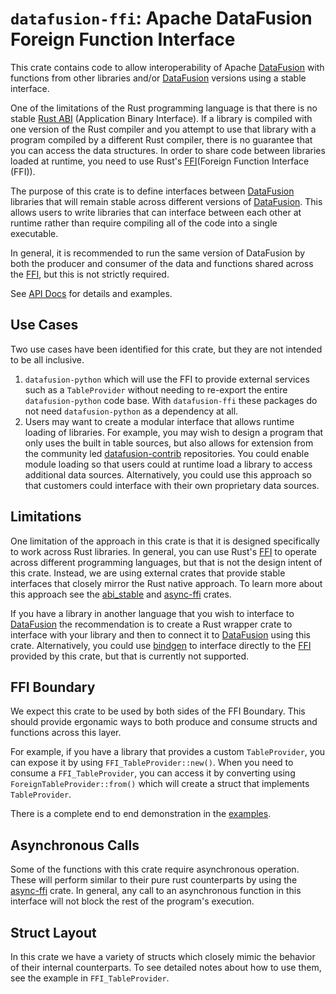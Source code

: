 <!---
  Licensed to the Apache Software Foundation (ASF) under one
  or more contributor license agreements.  See the NOTICE file
  distributed with this work for additional information
  regarding copyright ownership.  The ASF licenses this file
  to you under the Apache License, Version 2.0 (the
  "License"); you may not use this file except in compliance
  with the License.  You may obtain a copy of the License at

    http://www.apache.org/licenses/LICENSE-2.0

  Unless required by applicable law or agreed to in writing,
  software distributed under the License is distributed on an
  "AS IS" BASIS, WITHOUT WARRANTIES OR CONDITIONS OF ANY
  KIND, either express or implied.  See the License for the
  specific language governing permissions and limitations
  under the License.
-->

# `datafusion-ffi`: Apache DataFusion Foreign Function Interface

This crate contains code to allow interoperability of Apache [DataFusion] with
functions from other libraries and/or [DataFusion] versions using a stable
interface.

One of the limitations of the Rust programming language is that there is no
stable [Rust ABI] (Application Binary Interface). If a library is compiled with
one version of the Rust compiler and you attempt to use that library with a
program compiled by a different Rust compiler, there is no guarantee that you
can access the data structures. In order to share code between libraries loaded
at runtime, you need to use Rust's [FFI](Foreign Function Interface (FFI)).

The purpose of this crate is to define interfaces between [DataFusion] libraries
that will remain stable across different versions of [DataFusion]. This allows
users to write libraries that can interface between each other at runtime rather
than require compiling all of the code into a single executable.

In general, it is recommended to run the same version of DataFusion by both the
producer and consumer of the data and functions shared across the [FFI], but
this is not strictly required.

See [API Docs] for details and examples.

## Use Cases

Two use cases have been identified for this crate, but they are not intended to
be all inclusive.

1. `datafusion-python` which will use the FFI to provide external services such
   as a `TableProvider` without needing to re-export the entire `datafusion-python`
   code base. With `datafusion-ffi` these packages do not need `datafusion-python`
   as a dependency at all.
2. Users may want to create a modular interface that allows runtime loading of
   libraries. For example, you may wish to design a program that only uses the
   built in table sources, but also allows for extension from the community led
   [datafusion-contrib] repositories. You could enable module loading so that
   users could at runtime load a library to access additional data sources.
   Alternatively, you could use this approach so that customers could interface
   with their own proprietary data sources.

## Limitations

One limitation of the approach in this crate is that it is designed specifically
to work across Rust libraries. In general, you can use Rust's [FFI] to
operate across different programming languages, but that is not the design
intent of this crate. Instead, we are using external crates that provide
stable interfaces that closely mirror the Rust native approach. To learn more
about this approach see the [abi_stable] and [async-ffi] crates.

If you have a library in another language that you wish to interface to
[DataFusion] the recommendation is to create a Rust wrapper crate to interface
with your library and then to connect it to [DataFusion] using this crate.
Alternatively, you could use [bindgen] to interface directly to the [FFI] provided
by this crate, but that is currently not supported.

## FFI Boundary

We expect this crate to be used by both sides of the FFI Boundary. This should
provide ergonamic ways to both produce and consume structs and functions across
this layer.

For example, if you have a library that provides a custom `TableProvider`, you
can expose it by using `FFI_TableProvider::new()`. When you need to consume a
`FFI_TableProvider`, you can access it by converting using
`ForeignTableProvider::from()` which will create a struct that implements
`TableProvider`.

There is a complete end to end demonstration in the
[examples](https://github.com/apache/datafusion/tree/main/datafusion-examples/examples/ffi).

## Asynchronous Calls

Some of the functions with this crate require asynchronous operation. These
will perform similar to their pure rust counterparts by using the [async-ffi]
crate. In general, any call to an asynchronous function in this interface will
not block the rest of the program's execution.

## Struct Layout

In this crate we have a variety of structs which closely mimic the behavior of
their internal counterparts. To see detailed notes about how to use them, see
the example in `FFI_TableProvider`.

[datafusion]: https://datafusion.apache.org
[api docs]: http://docs.rs/datafusion-ffi/latest
[rust abi]: https://doc.rust-lang.org/reference/abi.html
[ffi]: https://doc.rust-lang.org/nomicon/ffi.html
[abi_stable]: https://crates.io/crates/abi_stable
[async-ffi]: https://crates.io/crates/async-ffi
[bindgen]: https://crates.io/crates/bindgen
[datafusion-python]: https://datafusion.apache.org/python/
[datafusion-contrib]: https://github.com/datafusion-contrib
